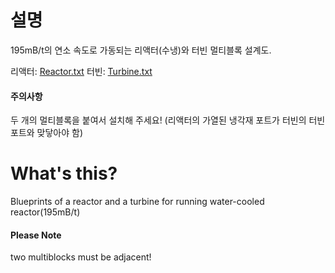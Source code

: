 # 설명
195mB/t의 연소 속도로 가동되는 리액터(수냉)와 터빈 멀티블록 설계도.

리액터: [Reactor.txt](https://github.com/new-3/optimalMekanismMultiblocks/blob/main/Fission/195mB/Reactor.txt)
터빈: [Turbine.txt](https://github.com/new-3/optimalMekanismMultiblocks/blob/main/Fission/195mB/Turbine.txt)

#### 주의사항
두 개의 멀티블록을 붙여서 설치해 주세요! (리액터의 가열된 냉각재 포트가 터빈의 터빈 포트와 맞닿아야 함)

# What's this?
Blueprints of a reactor and a turbine for running water-cooled reactor(195mB/t)

#### Please Note
two multiblocks must be adjacent!
